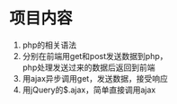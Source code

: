 # 项目内容
1. php的相关语法
2. 分别在前端用get和post发送数据到php，  
php处理发送过来的数据后返回到前端
3. 用ajax异步调用get，发送数据，接受响应
4. 用jQuery的$.ajax，简单直接调用ajax